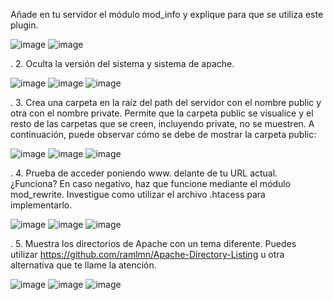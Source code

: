 Añade en tu servidor el módulo mod_info y explique para que se utiliza este plugin.

![image](https://github.com/Ramonenric/despliegue-de-aplicaciones-web/assets/95300566/1c3e3be3-b8bd-48f3-b86e-658c7f49539e)
![image](https://github.com/Ramonenric/despliegue-de-aplicaciones-web/assets/95300566/98a2e6de-b48a-43b3-badf-c247b8a0e7f9)

.
2. Oculta la versión del sistema y sistema de apache.

![image](https://github.com/Ramonenric/despliegue-de-aplicaciones-web/assets/95300566/d36faeb5-9ace-4782-935f-d4a16dd7a202)
![image](https://github.com/Ramonenric/despliegue-de-aplicaciones-web/assets/95300566/b313d570-d603-4f06-9f16-c1efc31bbf8b)
![image](https://github.com/Ramonenric/despliegue-de-aplicaciones-web/assets/95300566/c1afff36-9296-4c6c-9346-7e28846598dc)


.
3. Crea una carpeta en la raíz del path del servidor con el nombre public y otra con el
nombre private. Permite que la carpeta public se visualice y el resto de las carpetas
que se creen, incluyendo private, no se muestren. A continuación, puede observar
cómo se debe de mostrar la carpeta public:

![image](https://github.com/Ramonenric/despliegue-de-aplicaciones-web/assets/95300566/6d46013f-33ec-4294-a658-1e8534a20195)
![image](https://github.com/Ramonenric/despliegue-de-aplicaciones-web/assets/95300566/8e0efede-faaa-42fd-8203-9300cef0448b)
![image](https://github.com/Ramonenric/despliegue-de-aplicaciones-web/assets/95300566/293472e5-ec5d-47d4-8670-796f95f3d553)

.
4. Prueba de acceder poniendo www. delante de tu URL actual. ¿Funciona? En caso
negativo, haz que funcione mediante el módulo mod_rewrite. Investigue como utilizar
el archivo .htacess para implementarlo.

![image](https://github.com/Ramonenric/despliegue-de-aplicaciones-web/assets/95300566/a87fc79d-9e03-4ed8-8fa6-9ad7dddad770)
![image](https://github.com/Ramonenric/despliegue-de-aplicaciones-web/assets/95300566/b43ffce9-ef76-4d22-a987-0408a10bcdd4)
![image](https://github.com/Ramonenric/despliegue-de-aplicaciones-web/assets/95300566/70706688-6827-44b2-be69-eedcf4b3a83e)

.
5. Muestra los directorios de Apache con un tema diferente. Puedes utilizar
https://github.com/ramlmn/Apache-Directory-Listing u otra alternativa que te llame la
atención.

![image](https://github.com/Ramonenric/despliegue-de-aplicaciones-web/assets/95300566/18a94ddb-1396-4d49-97cb-99d7b9c9e7a0)
![image](https://github.com/Ramonenric/despliegue-de-aplicaciones-web/assets/95300566/80113e25-2c68-45dd-b659-34e8135cba0a)
![image](https://github.com/Ramonenric/despliegue-de-aplicaciones-web/assets/95300566/0a156990-9a7d-47bc-8bfb-99ce017867b5)
